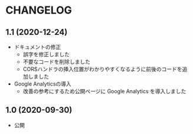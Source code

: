 # CHANGELOG

## 1.1 (2020-12-24)

- ドキュメントの修正
  - 誤字を修正しました
  - 不要なコードを削除しました
  - CORSハンドラの挿入位置がわかりやすくなるように前後のコードを追加しました
- Google Analyticsの導入
  - 改善の参考にするため公開ページに Google Analytics を導入しました

## 1.0 (2020-09-30)

- 公開